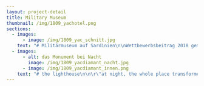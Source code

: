```yaml
---
layout: project-detail
title: Military Museum
thumbnail: /img/1809_yachotel.png
sections:
  - images:
      - image: /img/1809_yac_schnitt.jpg
    text: "# Militärmuseum auf Sardinien\n\nWettbewerbsbeitrag 2018 gemeinsam mit Katharina Kleczka\n\n\"when we entered the grounds we were confused at first because we couldn't make out anything different. just\rthe ruins and no shiny new building. as we turned the corner we spotted the low conrete cubes inside the old\rstructures and by looking closer we saw that there were beautiful shady courtyards between the bare walls.\rwalking further on the dirt road suddenly there it was: the lighthouse - a bright and proud memorial,\rprotruding from the ruins like a glistening diamond...\""
  - images:
      - alt: das Monument bei Nacht
        image: /img/1809_yacdiamant_nacht.jpg
      - image: /img/1809_yacdiamant_innen.png
    text: "# the lighthouse\n\n\r\"at night, the whole place transformed into this\rpoetic light show wiht the monumental\rdiamond competing with the stars...\"\n\n\"i entered and suddenly everything fell\rsilent. time stood still and my mind started\rto wander. afterwards i was surprised to\rhave stayed for 40 minutes just staring at\rthe light reflecting on the water...\""
---
```


